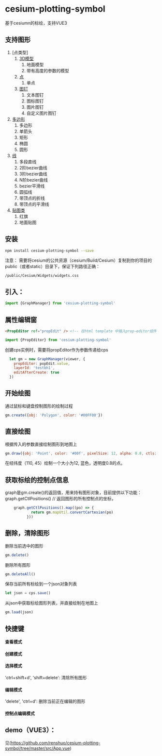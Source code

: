 # cesium-plotting-symbol
基于cesiumn的标绘，支持VUE3

## 支持图形
1. [点类型]
    1. [3D模型](https://github.com/renshuo/cesium-plotting-symbol/tree/master/src/cps/Model)
       1. 地面模型
       2. 带有高度的参数的模型
    2. [点](https://github.com/renshuo/cesium-plotting-symbol/tree/master/src/cps/Point)
       1. 单点
    3. [图钉](https://github.com/renshuo/cesium-plotting-symbol/tree/master/src/cps/Pin)
       1. 文本图钉
       2. 图标图钉
       3. 图片图钉
       4. 自定义图片图钉
3. [多边形](https://github.com/renshuo/cesium-plotting-symbol/tree/master/src/cps/Polygon)
    1. 多边形
    2. 单箭头
    2. 矩形
    3. 椭圆
    4. 圆形
2. [线](https://github.com/renshuo/cesium-plotting-symbol/tree/master/src/cps/Polyline)
    1. 多段直线
    1. 2阶bezier曲线
    2. 3阶bezier曲线
    3. N阶bezier曲线
    4. bezier平滑线
    5. 圆弧线
    6. 带顶点的折线
    7. 带顶点的平滑线
5. [贴图类](https://github.com/renshuo/cesium-plotting-symbol/tree/master/src/cps/Image)
    1. 红旗
    2. 地面贴图

## 安装
```bash
npm install cesium-plotting-symbol --save
```
注意： 需要将cesium的公共资源（cesium/Build/Cesium）复制到你的项目的public（或者static）目录下，保证下列路径正确：
```
/public/Cesium/Widgets/widgets.css
```

## 引入： 
```javascript
import {GraphManager} from 'cesium-plotting-symbol'
```
## 属性编辑窗
```html
<PropEditor ref="propEdit" /> <!-- 在html template 中插入prop-editor组件 -->
```

```javascript
import {PropEditor} from 'cesium-plotting-symbol'
```

创建cps实例时，需要将propEditor作为参数传递给cps
```javascript
  let gm = new GraphManager(viewer, {
    propEditor: popEdit.value,
    layerId: 'testbh1',
    editAfterCreate: true
  })
```

## 开始绘图
通过鼠标和键盘控制图形的绘制过程
```javascript
gm.create({obj: 'Polygon', color: '#00FF00'})
```

## 直接绘图
根据传入的参数直接绘制图形到地图上
```javascript
gm.draw({obj: 'Point', color: '#00f', pixelSize: 12, alpha: 0.8, ctls: [{lon: 110, lat: 45}]})
```
在经纬度（110, 45）绘制一个大小为12, 蓝色，透明度0.8的点。

## 获取标绘的控制点信息
graph是gm.create()的返回值，用来持有图形对象，目前提供以下功能：
graph.getCtlPositions() // 返回图形的所有控制点的坐标，
```javascript
    graph.getCtlPositions().map((po) => {
            return gm.mapUtil.convertCartesian(po)
          }))
```

## 删除，清除图形
删除当前选中的图形
```javascript
gm.delete()
```


删除所有图形
```javascript
gm.deleteAll()
```


保存当前所有标绘到一个json对象列表
```javascript
let json = cps.save()
```


从json中获取标绘图形列表，并直接绘制在地图上
```javascript
gm.load(json)
```


## 快捷键
#### 查看模式
#### 创建模式
#### 选择模式
'ctrl+shift+d', 'shift+delete': 清除所有图形
#### 编辑模式
'delete', 'ctrl+d': 删除当前正在编辑的图形
#### 控制点编辑模式


## demo（VUE3）：
见(https://github.com/renshuo/cesium-plotting-symbol/tree/master/src/App.vue)
